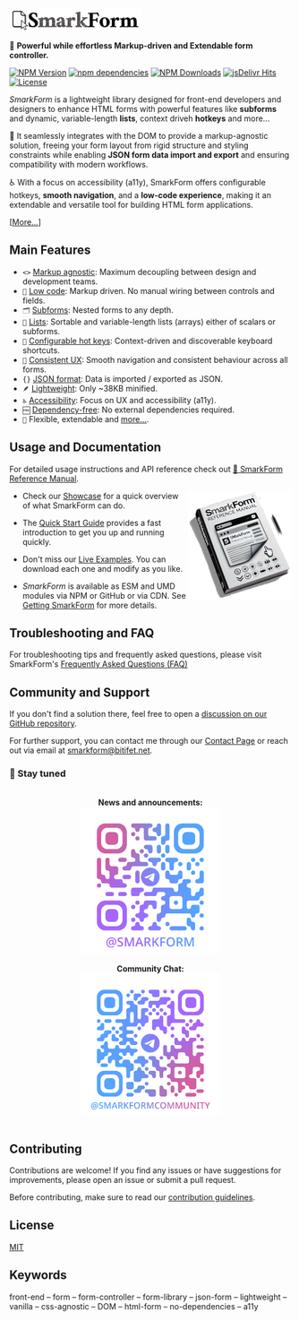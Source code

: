 [![SmarkForm Logo](docs/assets/SmarkForm_logo.png)](https://www.npmjs.com/package/smarkform)

🚀 **Powerful while effortless Markup-driven and Extendable form controller.**

[![NPM Version][npm-image]][npm-url]
[![npm dependencies][dependencies-image]][dependencies-url]
[![NPM Downloads][downloads-image]][downloads-url]
[![jsDelivr Hits][cdnhits-image]][cdnhits-url]
[![License][license-image]][license-url]
<!-- Highlighting fix: []() -->

*SmarkForm* is a lightweight library designed for front-end developers and
designers to enhance HTML forms with powerful features like **subforms** and
dynamic, variable-length **lists**, context driveh **hotkeys** and more...

🔧 It seamlessly integrates with the DOM to provide a markup-agnostic solution,
freeing your form layout from rigid structure and styling constraints while
enabling **JSON form data import and export** and ensuring compatibility with
modern workflows.

♿ With a focus on accessibility (a11y), SmarkForm offers configurable hotkeys,
**smooth navigation**, and a **low-code experience**, making it an extendable
and versatile tool for building HTML form applications.

\[[More...](https://smarkform.bitifet.net/about/introduction)\]


## Main Features

  * `<>` [Markup agnostic](https://smarkform.bitifet.net/about/features#markup-agnostic):
    Maximum decoupling between design and development teams.
  * `🧩` [Low code](https://smarkform.bitifet.net/about/features#easy-to-use-low-code):
    Markup driven. No manual wiring between controls and fields.
  * `🗂` [Subforms](https://smarkform.bitifet.net/about/features#nestable-forms):
    Nested forms to any depth.
  * `📑` [Lists](https://smarkform.bitifet.net/about/features#variable-length-lists):
    Sortable and variable-length lists (arrays) either of scalars or subforms.
  * `🫳` [Configurable hot keys](https://smarkform.bitifet.net/about/features#context-driven-hotkeys):
    Context-driven and discoverable keyboard shortcuts.
  * `🫶` [Consistent UX](https://smarkform.bitifet.net/about/features#consistent-user-experience):
    Smooth navigation and consistent behaviour across all forms.
  * `{}` [JSON format](https://smarkform.bitifet.net/about/features#json-based):
    Data is imported / exported as JSON.
  * `🪶` [Lightweight](https://smarkform.bitifet.net/about/features#lightweight-yet-highly-compatible):
    Only ~38KB minified.
  * `♿` [Accessibility](https://smarkform.bitifet.net/about/features#a11y-friendly):
    Focus on UX and accessibility (a11y).
  * `🆓` [Dependency-free](https://www.npmjs.com/package/smarkform?activeTab=dependencies):
    No external dependencies required.
  * `💪` Flexible, extendable and
    [more...](https://smarkform.bitifet.net/about/features ).


## Usage and Documentation

For detailed usage instructions and API reference check out [📔 SmarkForm
Reference Manual](https://smarkform.bitifet.net).

<a href="https://smarkform.bitifet.net">
<img align="right" alt="Reference Manual" src="docs/assets/ReferenceManual.png" />
</a>

  * Check our [Showcase](https://smarkform.bitifet.net/about/showcase) for a 
    quick overview of what SmarkForm can do.

  * The [Quick Start
    Guide](https://smarkform.bitifet.net/getting_started/quick_start) provides
    a fast introduction to get you up and running quickly.

  * Don't miss our [Live
    Examples](https://smarkform.bitifet.net/resources/examples). You can
    download each one and modify as you like.

  * *SmarkForm* is available as ESM and UMD modules via NPM or GitHub or via
    CDN. See [Getting
    SmarkForm](https://smarkform.bitifet.net/getting_started/getting_smarkform)
    for more details.


## Troubleshooting and FAQ

For troubleshooting tips and frequently asked questions, please visit
SmarkForm's [Frequently Asked Questions
(FAQ)](https://smarkform.bitifet.net/about/faq)


## Community and Support

If you don't find a solution there, feel free to open a [discussion on our
GitHub repository](https://github.com/bitifet/SmarkForm/discussions).

For further support, you can contact me through our [Contact
Page](https://smarkform.bitifet.net/community/contact) or reach out via email at [smarkform@bitifet.net](mailto:smarkform@bitifet.net).


### 🚀 Stay tuned

<div style="display: flex; flex-wrap: wrap; justify-content: center; gap: 1rem; padding: 1rem;">
  <div style="flex: 1; max-width: 40%; min-width: 250px; text-align: center;">
    <b>News and announcements:</b>
    <a href="https://t.me/smarkform" rel="noopener noreferrer">
    <img src="https://raw.githubusercontent.com/bitifet/SmarkForm/main/docs/assets/Telegram_Channel.png" alt="SmarkForm Telegram Channel" style="width: 100%; height: auto;">
    </a>
  </div>
  <div style="flex: 1; max-width: 40%; min-width: 250px; text-align: center;">
    <b>Community Chat:</b>
    <a href="https://t.me/SmarkFormCommunity" rel="noopener noreferrer">
    <img src="https://raw.githubusercontent.com/bitifet/SmarkForm/main/docs/assets/Telegram_Community.png" alt="SmarkForm Telegram Community" style="width: 100%; height: auto;">
    </a>
  </div>
</div>


## Contributing

Contributions are welcome! If you find any issues or have suggestions for improvements, please open an issue or submit a pull request.

Before contributing, make sure to read our [contribution guidelines](CONTRIBUTING.md).


## License

  [MIT](LICENSE)


## Keywords

front-end – form – form-controller – form-library – json-form – lightweight –
vanilla – css-agnostic – DOM – html-form – no-dependencies – a11y




[npm-image]: https://img.shields.io/npm/v/smarkform.svg
[npm-url]: https://npmjs.org/package/smarkform
[dependencies-image]: https://img.shields.io/badge/dependencies-0-green
[dependencies-url]: https://www.npmjs.com/package/smarkform?activeTab=dependencies
[downloads-image]: https://img.shields.io/npm/dm/smarkform.svg
[downloads-url]: https://npmjs.org/package/smarkform
[cdnhits-image]: https://data.jsdelivr.com/v1/package/npm/smarkform/badge?style=rounded
[cdnhits-url]: https://www.jsdelivr.com/package/npm/smarkform
[license-image]: https://img.shields.io/badge/license-MIT-brightgreen.svg
[license-url]: https://opensource.org/licenses/MIT

